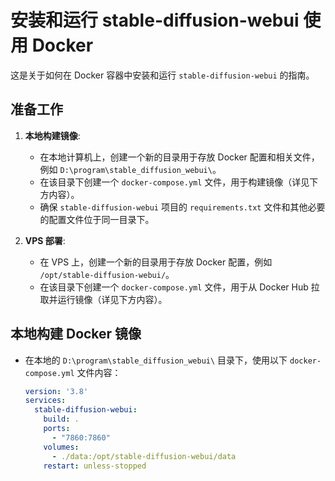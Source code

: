 # 安装和运行 stable-diffusion-webui 使用 Docker

这是关于如何在 Docker 容器中安装和运行 `stable-diffusion-webui` 的指南。

## 准备工作

1. **本地构建镜像**:
   - 在本地计算机上，创建一个新的目录用于存放 Docker 配置和相关文件，例如 `D:\program\stable_diffusion_webui\`。
   - 在该目录下创建一个 `docker-compose.yml` 文件，用于构建镜像（详见下方内容）。
   - 确保 `stable-diffusion-webui` 项目的 `requirements.txt` 文件和其他必要的配置文件位于同一目录下。

2. **VPS 部署**:
   - 在 VPS 上，创建一个新的目录用于存放 Docker 配置，例如 `/opt/stable-diffusion-webui/`。
   - 在该目录下创建一个 `docker-compose.yml` 文件，用于从 Docker Hub 拉取并运行镜像（详见下方内容）。

## 本地构建 Docker 镜像

- 在本地的 `D:\program\stable_diffusion_webui\` 目录下，使用以下 `docker-compose.yml` 文件内容：

  ```yaml
  version: '3.8'
  services:
    stable-diffusion-webui:
      build: .
      ports:
        - "7860:7860"
      volumes:
        - ./data:/opt/stable-diffusion-webui/data
      restart: unless-stopped

